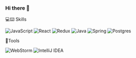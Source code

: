 ### Hi there 👋

💻⌨️ Skills

![JavaScript](https://img.shields.io/badge/Javascript-F7DF1E?style=flat-square&logo=Javascript&logoColor=black)
![React](https://img.shields.io/badge/react-%2320232a.svg?flat-square&logo=react&logoColor=#61DAFB)
![Redux](https://img.shields.io/badge/redux-%23593d88.svg?flat-square&logo=redux&logoColor=white)
![Java](https://img.shields.io/badge/java-%23ED8B00.svg?flat-square&logo=openjdk&logoColor=white)
![Spring](https://img.shields.io/badge/spring-%236DB33F.svg?flat-square&logo=spring&logoColor=white)
![Postgres](https://img.shields.io/badge/postgres-%23316192.svg?flat-square&logo=postgresql&logoColor=white)

🔨Tools

![WebStorm](https://img.shields.io/badge/webstorm-143?style=for-the-badge&logo=webstorm&logoColor=white&color=black)
![IntelliJ IDEA](https://img.shields.io/badge/IntelliJIDEA-000000.svg?style=for-the-badge&logo=intellij-idea&logoColor=white)
<!--
**kimjunyoung90/kimjunyoung90** is a ✨ _special_ ✨ repository because its `README.md` (this file) appears on your GitHub profile.

Here are some ideas to get you started:

- 🔭 I’m currently working on ...
- 🌱 I’m currently learning ...
- 👯 I’m looking to collaborate on ...
- 🤔 I’m looking for help with ...
- 💬 Ask me about ...
- 📫 How to reach me: ...
- 😄 Pronouns: ...
- ⚡ Fun fact: ...
-->
